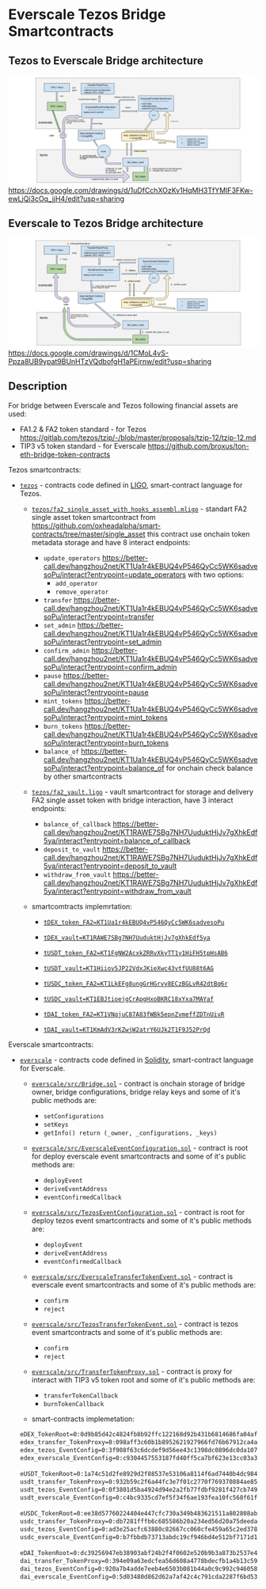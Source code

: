 # Everscale Tezos Bridge Smartcontracts

## Tezos to Everscale Bridge architecture
![Tezos to Everscale Bridge architecture](BridgeTezosEver.png)
https://docs.google.com/drawings/d/1uDfCchXOzKv1HqMH3TfYMlF3FKw-ewLjQi3cOq_jjH4/edit?usp=sharing

## Everscale to Tezos Bridge architecture
![Everscale to Tezos Bridge architecture](BridgeEverTezos.png)
https://docs.google.com/drawings/d/1CMoL4vS-Ppza8UB9ypat9BUnHTzVQdbofgH1aPEjrnw/edit?usp=sharing

## Description
For bridge between Everscale and Tezos following financial assets are used:
 * FA1.2 & FA2 token standard - for Tezos https://gitlab.com/tezos/tzip/-/blob/master/proposals/tzip-12/tzip-12.md
 * TIP3 v5 token standard - for Everscale https://github.com/broxus/ton-eth-bridge-token-contracts

Tezos smartcontracts:
 - [`tezos`](tezos/) - contracts code defined in [LIGO](https://ligolang.org/),
   smart-contract language for Tezos.
   - [`tezos/fa2_single_asset_with_hooks_assembl.mligo`](tezos/fa2_single_asset_with_hooks_assembl.mligo) - standart FA2 single asset token smartcontract from https://github.com/oxheadalpha/smart-contracts/tree/master/single_asset
     this contract use onchain token metadata storage and have 8 interact endpoints:
     - `update_operators`  https://better-call.dev/hangzhou2net/KT1Ua1r4kEBUQ4vP546QyCc5WK6sadvesoPu/interact?entrypoint=update_operators with two options:
       * `add_operator`
       * `remove_operator`
     - `transfer`  https://better-call.dev/hangzhou2net/KT1Ua1r4kEBUQ4vP546QyCc5WK6sadvesoPu/interact?entrypoint=transfer
     - `set_admin`  https://better-call.dev/hangzhou2net/KT1Ua1r4kEBUQ4vP546QyCc5WK6sadvesoPu/interact?entrypoint=set_admin
     - `confirm_admin`  https://better-call.dev/hangzhou2net/KT1Ua1r4kEBUQ4vP546QyCc5WK6sadvesoPu/interact?entrypoint=confirm_admin
     - `pause`  https://better-call.dev/hangzhou2net/KT1Ua1r4kEBUQ4vP546QyCc5WK6sadvesoPu/interact?entrypoint=pause
     - `mint_tokens`  https://better-call.dev/hangzhou2net/KT1Ua1r4kEBUQ4vP546QyCc5WK6sadvesoPu/interact?entrypoint=mint_tokens
     - `burn_tokens`  https://better-call.dev/hangzhou2net/KT1Ua1r4kEBUQ4vP546QyCc5WK6sadvesoPu/interact?entrypoint=burn_tokens
     - `balance_of`  https://better-call.dev/hangzhou2net/KT1Ua1r4kEBUQ4vP546QyCc5WK6sadvesoPu/interact?entrypoint=balance_of for onchain check balance by other smartcontracts

   - [`tezos/fa2_vault.ligo`](tezos/fa2_vault.ligo) - vault smartcontract for storage and delivery FA2 single asset token with bridge interaction, have 3 interact endpoints:
     - `balance_of_callback` https://better-call.dev/hangzhou2net/KT1RAWE7SBg7NH7UuduktHjJv7gXhkEdf5ya/interact?entrypoint=balance_of_callback
     - `deposit_to_vault` https://better-call.dev/hangzhou2net/KT1RAWE7SBg7NH7UuduktHjJv7gXhkEdf5ya/interact?entrypoint=deposit_to_vault
     - `withdraw_from_vault` https://better-call.dev/hangzhou2net/KT1RAWE7SBg7NH7UuduktHjJv7gXhkEdf5ya/interact?entrypoint=withdraw_from_vault

   - smartcomtracts implemrtation:
     - [`tDEX_token_FA2=KT1Ua1r4kEBUQ4vP546QyCc5WK6sadvesoPu`](https://better-call.dev/hangzhou2net/KT1Ua1r4kEBUQ4vP546QyCc5WK6sadvesoPu/tokens)
     - [`tDEX_vault=KT1RAWE7SBg7NH7UuduktHjJv7gXhkEdf5ya`](https://better-call.dev/hangzhou2net/KT1RAWE7SBg7NH7UuduktHjJv7gXhkEdf5ya/operations)

     - [`tUSDT_token_FA2=KT1FgNW2AcxkZRRvXkyTT1y1HiFH5tpHsAB6`](https://better-call.dev/hangzhou2net/KT1FgNW2AcxkZRRvXkyTT1y1HiFH5tpHsAB6/tokens)
     - [`tUSDT_vault=KT1Hiiov5JP22VdxJKieXwc43vtfUU88t6AG`](https://better-call.dev/hangzhou2net/KT1Hiiov5JP22VdxJKieXwc43vtfUU88t6AG/operations)

     - [`tUSDC_token_FA2=KT1LkEFg8ungGrHGrvy8ECzBGLvR42dtBq6r`](https://better-call.dev/hangzhou2net/KT1LkEFg8ungGrHGrvy8ECzBGLvR42dtBq6r/tokens)
     - [`tUSDC_vault=KT1EBJtioejgCrApgHxoBKRC18xYxa7MAYaf`](https://better-call.dev/hangzhou2net/KT1EBJtioejgCrApgHxoBKRC18xYxa7MAYaf/operations)

     - [`tDAI_token_FA2=KT1VNqjuC87A83fWBk5epnZvmeffZDTnUivR`](https://better-call.dev/hangzhou2net/KT1VNqjuC87A83fWBk5epnZvmeffZDTnUivR/tokens)
     - [`tDAI_vault=KT1KmAdV3rKZwjW2atrY6UJk2T1F9J52PrQd`](https://better-call.dev/hangzhou2net/KT1KmAdV3rKZwjW2atrY6UJk2T1F9J52PrQd/operations)

 Everscale smartcontracts:
  - [`everscale`](everscale/src) - contracts code defined in [Solidity](https://github.com/tonlabs/TON-Solidity-Compiler/blob/master/API.md),
    smart-contract language for Everscale.
    - [`everscale/src/Bridge.sol`](everscale/src/Bridge.sol) - contract is onchain storage of bridge owner, bridge configurations, bridge relay keys and some of it's public methods are:
      - `setConfigurations`  
      - `setKeys`  
      - `getInfo() return (_owner, _configurations, _keys)`  

    - [`everscale/src/EverscaleEventConfiguration.sol`](everscale/src/EverscaleEventConfiguration.sol) - contract is root for deploy everscale event smartcontracts and some of it's public methods are:
      - `deployEvent`
      - `deriveEventAddress`
      - `eventConfirmedCallback`

    - [`everscale/src/TezosEventConfiguration.sol`](everscale/src/TezosEventConfiguration.sol) - contract is root for deploy tezos event smartcontracts and some of it's public methods are:
      - `deployEvent`
      - `deriveEventAddress`
      - `eventConfirmedCallback`

    - [`everscale/src/EverscaleTransferTokenEvent.sol`](everscale/src/EverscaleTransferTokenEvent.sol) - contract is everscale event smartcontracts and some of it's public methods are:
      - `confirm`
      - `reject`

    - [`everscale/src/TezosTransferTokenEvent.sol`](everscale/src/TezosTransferTokenEvent.sol) - contract is tezos event smartcontracts and some of it's public methods are:
      - `confirm`
      - `reject`

    - [`everscale/src/TransferTokenProxy.sol`](everscale/src/TransferTokenProxy.sol) - contract is proxy for interact with TIP3 v5 token root  and some of it's public methods are:
      - `transferTokenCallback`
      - `burnTokenCallback`

    - smart-contracts implemetation:
    ```
    eDEX_TokenRoot=0:0d9b85d42c4824fb8b92ffc122168d92b431b6814686fa04af25277a987683a5
    edex_transfer_TokenProxy=0:098aff3c60b1b8952621927966fd76b67912ca4a5ddf14acd94c00e6bafdee7f
    edex_tezos_EventConfig=0:3f908f63c6dcdef9d56ee43c1398dc0896dc0da107683ceea846a4b39727fda0
    edex_everscale_EventConfig=0:c9304457553187fd40ff5ca7bf623e13cc03a39f6c47172c70694e536fb3729f

    eUSDT_TokenRoot=0:1a74c51d2fe8929d2f88537e53106a8114f6ad7440b4dc984679e67d14485dab
    usdt_transfer_TokenProxy=0:932b59c2f6a44fc3e7f01c2770f769370884ae85e16e713ee99c74f853c2f509
    usdt_tezos_EventConfig=0:0f3801d5ba4924d94e2a2fb77fdbf9281f427cb749fbbc16b3b53ddcb6e4b188
    usdt_everscale_EventConfig=0:c4bc9335cd7ef5f34f6ae193fea10fc568f61f5db2f8a4700c3a356233e438b2

    eUSDC_TokenRoot=0:ee38d57760224404e447cfc730a349b483621511a802808ababb97136310d979
    usdc_transfer_TokenProxy=0:db7281fffb6c685586b20a234ed56d20a75deeda2df7a158a6feb6585e11f05f
    usdc_tezos_EventConfig=0:ad3e25acfc63880c82667cc060cfe459a65c2ed378bacbc734d3d7d141204366
    usdc_everscale_EventConfig=0:b7fbbdb73713abdc19cf946bd4e512bf7171d1a30a3c6e92a097c5afca503935

    eDAI_TokenRoot=0:dc39256947eb38903abf24b2f4f0602e520b9b3a873b2537e4e658421f24f0ee
    dai_transfer_TokenProxy=0:394e09a63edcfea56d608a4778bdecfb1a4b13c5971792b0ba1633f6250fece7
    dai_tezos_EventConfig=0:920a7b4adde7eeb4e6503b081b44a0c9c992c94605851e0681891559bd9dec63
    dai_everscale_EventConfig=0:5d03480d862d62a7af42c4c791cda2287f6bd53c04d612922b368a08964390ec
   ```
